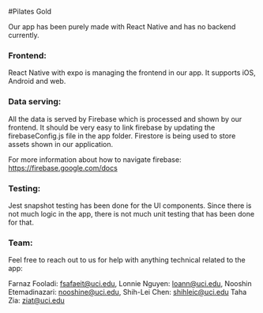 #Pilates Gold

Our app has been purely made with React Native and has no backend currently.

### Frontend:
React Native with expo is managing the frontend in our app.
It supports iOS, Android and web.


### Data serving:
All the data is served by Firebase which is processed and shown by our frontend. 
It should be very easy to link firebase by updating the firebaseConfig.js file in the app folder.
Firestore is being used to store assets shown in our application.

For more information about how to navigate firebase: 
https://firebase.google.com/docs

### Testing:
Jest snapshot testing has been done for the UI components. Since there is not much logic in the app,
there is not much unit testing that has been done for that.

### Team:
Feel free to reach out to us for help with anything technical related to the app:

Farnaz Fooladi: fsafaeit@uci.edu,
Lonnie Nguyen: loann@uci.edu,
Nooshin Etemadinazari: nooshine@uci.edu,
Shih-Lei Chen: shihleic@uci.edu
Taha Zia: ziat@uci.edu
